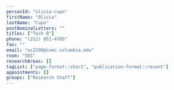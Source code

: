 ```yaml
---
personId: "olivia-cupo"
firstName: "Olivia"
lastName: "Cupo"
postNominalLetters: ""
titles: ["Tech B"]
phone: "(212) 851-4785"
fax: ""
email: "oc2298@cumc.columbia.edu"
room: "501"
researchAreas: []
tagList: ["page-format::short", "publication-format::recent"]
appointments: []
groups: ["Research Staff"]
---
```

